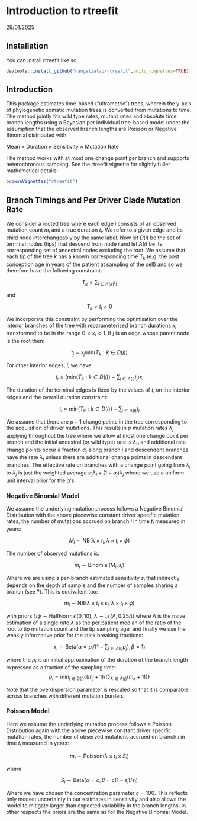 Introduction to rtreefit
================
29/01/2025

<!-- README.md is generated from README.Rmd. Please edit that file -->

## Installation

<!-- badges: start -->
<!-- badges: end -->

You can install rtreefit like so:

``` r
devtools::install_github("nangalialab/rtreefit",build_vignettes=TRUE)
```

## Introduction

This package estimates time-based (“ultrametric”) trees, wherein the
y-axis of phylogenetic somatic mutation trees is converted from
mutations to time. The method jointly fits wild type rates, mutant rates
and absolute time branch lengths using a Bayesian per individual
tree-based model under the assumption that the observed branch lengths
are Poisson or Negative Binomial distributed with

Mean = Duration × Sensitivity × Mutation Rate

The method works with at most one change point per branch and supports
heterochronous sampling. See the rtreefit vignette for slightly fuller
mathematical details:

``` r
browseVignettes("rtreefit") 
```

## Branch Timings and Per Driver Clade Mutation Rate

We consider a rooted tree where each edge $i$ consists of an observed
mutation count $m_i$ and a true duration $t_i$. We refer to a given edge
and its child node interchangeably by the same label. Now let $D(i)$ be
the set of terminal nodes (tips) that descend from node $i$ and let
$A(i)$ be its corresponding set of ancestral nodes excluding the root.
We assume that each tip of the tree $k$ has a known corresponding time
$T_k$ (e.g. the post conception age in years of the patient at sampling
of the cell) and so we therefore have the following constraint:

$$ T_k=\sum_{i \in A(k)}t_i $$

and

$$ T_k> t_i > 0 $$

We incorporate this constraint by performing the optimisation over the
interior branches of the tree with reparameterised branch durations
$x_i$ transformed to be in the range $0< x_i <1$. If $j$ is an edge
whose parent node is the root then:

$$ t_j=x_j  \text{min}({T_k:k \in D(j)}) $$

For other interior edges, $i$, we have

$$ t_i=\left(\text{min}\left\{{T_k:k \in D(i)}\right\}-\sum_{j\in A(i)} t_j\right)x_i $$

The duration of the terminal edges is fixed by the values of $t_i$ on
the interior edges and the overall duration constraint:

$$ t_i=\text{min}\left\{{T_k:k \in D(i)}\right\}-\sum_{j\in A(i)} t_j $$

We assume that there are $p-1$ change points in the tree corresponding
to the acquisition of driver mutations. This results in $p$ mutation
rates $\lambda_j$ applying throughout the tree where we allow at most
one change point per branch and the initial ancestral (or wild type)
rate is $\lambda_0$ and additional rate change points occur a fraction
$\alpha_j$ along branch $j$ and descendent branches have the rate
$\lambda_j$ unless there are additional change points in descendant
branches. The effective rate on branches with a change point going from
$\lambda_l$ to $\lambda_j$ is just the weighted average
$\alpha_j \lambda_l+(1-\alpha_j)\lambda_j$ where we use a uniform unit
interval prior for the $\alpha$’s.

### Negative Binomial Model

We assume the underlying mutation process follows a Negative Binomial
Distribution with the above piecewise constant driver specific mutation
rates, the number of mutations accrued on branch $i$ in time $t_i$
measured in years:

$$ M_i \sim \text{NB}\left(\lambda\times t_i,\lambda\times t_i\times \phi\right) $$

The number of observed mutations is:

$$ m_i \sim \text{Binomial}(M_i,s_i) $$

Where we are using a per-branch estimated sensitivity $s_i$ that
indirectly depends on the depth of sample and the number of samples
sharing a branch (see ?). This is equivalent too:

$$ m_i \sim \text{NB}\left(\lambda\times t_i \times s_i,\lambda\times t_i\times \phi\right) $$

with priors $1/\phi \sim \text{HalfNormal}(0,10)$,
$\lambda \sim \mathcal{N}(\Lambda,0.25 \Lambda)$ where $\Lambda$ is the
naive estimation of a single rate $\lambda$ as the per patient median of
the ratio of the root to tip mutation count and the tip sampling age,
and finally we use the weakly informative prior for the stick breaking
fractions:

$$x_i \sim \text{Beta}(\alpha=p_i/(1-\sum_{j\in A(i)}p_j),\beta=1)$$

where the $p_i$ is an initial approximation of the duration of the
branch length expressed as a fraction of the sampling time:
$$p_i=\text{min}_{j\in D(i)}\left\{(m_j+1)/(\sum_{k\in A(j)}\left(m_k+1\right))\right\}$$

Note that the overdispersion parameter is rescaled so that it is
comparable across branches with different mutation burden.

### Poisson Model

Here we assume the underlying mutation process follows a Poisson
Distribution again with the above piecewise constant driver specific
mutation rates, the number of observed mutations accrued on branch $i$
in time $t_i$ measured in years:

$$ m_i \sim \text{Poisson}(\lambda\times t_i\times S_i) $$

where

$$ S_i \sim \text{Beta}\left(\alpha=c,\beta=c(1-s_i)/s_i\right)$$

Where we have chosen the concentration parameter $c=100$. This reflects
only modest uncertainty in our estimates in sensitivity and also allows
the model to mitigate larger than expected variability in the branch
lengths. In other respects the priors are the same as for the Negative
Binomial Model.
